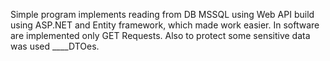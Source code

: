 Simple program implements reading from DB MSSQL using Web API build using ASP.NET and Entity framework, which made work easier. In software are implemented only GET Requests. Also to protect some sensitive data was used ____DTOes. 
